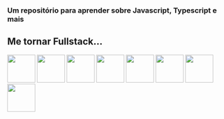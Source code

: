 ### Um repositório para aprender sobre Javascript, Typescript e mais
## Me tornar Fullstack...
<div>
  <img src="https://cdn.jsdelivr.net/gh/devicons/devicon@latest/icons/html5/html5-original.svg" width=" 64px" height="64px"/>
  <img src="https://cdn.jsdelivr.net/gh/devicons/devicon@latest/icons/css3/css3-original.svg" width=" 64px" height="64px"/>
  <img src="https://cdn.jsdelivr.net/gh/devicons/devicon@latest/icons/nodejs/nodejs-original-wordmark.svg" width="64px" height="64px"/>
  <img src="https://cdn.jsdelivr.net/gh/devicons/devicon@latest/icons/javascript/javascript-original.svg" width=" 64px" height="64px"/>
  <img src="https://cdn.jsdelivr.net/gh/devicons/devicon@latest/icons/typescript/typescript-original.svg" width="64px" height="64px"/>
  <img src="https://cdn.jsdelivr.net/gh/devicons/devicon@latest/icons/express/express-original.svg" width="64px" height="64px"/>
  <img src="https://cdn.jsdelivr.net/gh/devicons/devicon@latest/icons/react/react-original.svg" width="64px" height="64px"/>
  <img src="https://cdn.jsdelivr.net/gh/devicons/devicon@latest/icons/redux/redux-original.svg" width="64px" height="64px"/>
</div>

